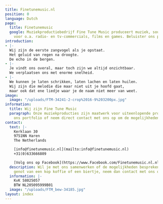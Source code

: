 ```yaml
---
title: Finetunemusic.nl
position: 0
language: Dutch
page:
  title: Finetunemusic
  google: Muziekproductiebedrijf Fine Tune Music produceert muziek, sounds en voice-overs
    voor o.a. radio- en tv-commercials, films en games. Beluister ons portfolio.
introduction:
- |-
  Wij zijn de eerste zangvogel als je opstaat.
  Het geluid van regen na droogte.
  De echo in de bergen.
- |-
  Je vindt ons overal, maar toch zijn we altijd onzichtbaar.
  We verplaatsen ons met enorme snelheid.
- |-
  We kunnen je laten schrikken, laten lachen en laten huilen.
  Wij zijn die melodie die maar niet uit je hoofd gaat,
  maar ook dat ene liedje waar je de naam niet meer van weet.
image:
  image: "/uploads/FTM-34241-2-crop%2016-9%203200px.jpg"
information:
  title: Wij zijn Fine Tune Music
  paragraph: Onze muziekproducties zijn maatwerk voor uiteenlopende projecten. Beluister
    ons portfolio of neem direct contact met ons op om de mogelijkheden te bespreken.
contact:
  text: |-
    Kerklaan 30
    9751NN Haren
    The Netherlands

    [info@finetunemusic.nl](mailto:info@finetunemusic.nl)
    +31(0)633666809

    [Volg ons op Facebook](https://www.Facebook.com/Finetunemusic.nl.nl/)
  description: Wil je met ons samenwerken of de mogelijkheden bespreken onder het
    genot van een kop koffie of een biertje, neem dan contact met ons op.
  information: |-
    KvK 58025057
    BTW NL205095999B01
  image: "/uploads/FTM_bew-34185.jpg"
layout: index
---
```


